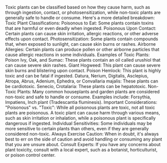 Toxic plants can be classified based on how they cause harm, such as through ingestion, contact, or photosensitization, while non-toxic plants are generally safe to handle or consume. 
Here's a more detailed breakdown: Toxic Plant Classifications: Poisonous to Eat: Some plants contain toxins that are harmful or even deadly when ingested. 
Poisonous Upon Contact: Certain plants can cause skin irritation, allergic reactions, or other adverse effects upon contact. 
Photosensitization: Some plants contain compounds that, when exposed to sunlight, can cause skin burns or rashes. 
Airborne Allergies: Certain plants can produce pollen or other airborne particles that cause allergic reactions in some individuals. 
Examples of Toxic Plants: Poison Ivy, Oak, and Sumac: These plants contain an oil called urushiol that can cause severe skin rashes. 
Giant Hogweed: This plant can cause severe skin burns and blistering upon contact. 
Poison Hemlock: This plant is highly toxic and can be fatal if ingested. Datura, Nerium, Digitalis, Asclepius, Atropa, Abrus, Adenium, Ephedra, or Convallaria majalis: These plants can be cardiotoxic. 
Senecio, Crotalaria: These plants can be hepatotoxic. 
Non-Toxic Plants: Many common houseplants and garden plants are considered non-toxic and safe to handle or consume.
Examples include: Forsythia, Impatiens, Inch plant (Tradescantia fluminesis). 
Important Considerations: "Poisonous" vs. "Toxic": While all poisonous plants are toxic, not all toxic plants are poisonous.
A toxic plant can cause harm through various means, such as skin irritation or inhalation, while a poisonous plant is specifically dangerous if ingested. 
Individual Sensitivities: Some individuals may be more sensitive to certain plants than others, even if they are generally considered non-toxic. 
Always Exercise Caution: When in doubt, it's always best to err on the side of caution and avoid handling or consuming any plant that you are unsure about. 
Consult Experts: If you have any concerns about plant toxicity, consult with a local expert, such as a botanist, horticulturist, or poison control center.
